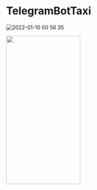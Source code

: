 # TelegramBotTaxi
![2022-01-10 00 56 35](https://user-images.githubusercontent.com/87446059/148723613-206ec111-006f-4efd-a173-bca447791785.jpg)

<img src="https://user-images.githubusercontent.com/87446059/148723613-206ec111-006f-4efd-a173-bca447791785.jpg" data-canonical-src="https://user-images.githubusercontent.com/87446059/148723613-206ec111-006f-4efd-a173-bca447791785.jpg" width="200" height="400" />
